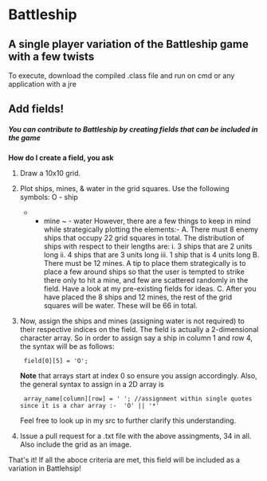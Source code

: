 # Battleship
## A single player variation of the Battleship game with a few twists

To execute, download the compiled .class file and run on cmd or any application with a jre

## Add fields!

##### You can contribute to Battleship by creating fields that can be included in the game

**How do I create a field, you ask**

1. Draw a 10x10 grid.

2. Plot ships, mines, & water in the grid squares. 
    Use the following symbols:
    O - ship
    * - mine
    ~ - water
  However, there are a few things to keep in mind while strategically plotting the elements:-
  A. There must 8 enemy ships that occupy 22 grid squares in total. The distribution of ships with respect to their lengths are:
      i. 3 ships that are 2 units long
      ii. 4 ships that are 3 units long
      iii. 1 ship that is 4 units long
  B. There must be 12 mines. A tip to place them strategically is to place a few around ships so that the user is tempted to strike there only to hit a mine, and few are            scattered randomly in the field. Have a look at my pre-existing fields for ideas.
  C. After you have placed the 8 ships and 12 mines, the rest of the grid squares will be water. These will be 66 in total.
 
3. Now, assign the ships and mines (assigning water is not required) to their respective indices on the field. The field is actually a 2-dimensional character array. 
   So in order to assign say a ship in column 1 and row 4, the syntax will be as follows:
   ```
    field[0][5] = 'O';
   ```
    **Note** that arrays start at index 0 so ensure you assign accordingly. Also, the general syntax to assign in a 2D array is 
   ```
    array_name[column][row] = ' '; //assignment within single quotes since it is a char array :-  'O' || '*'
   ```
   Feel free to look up in my src to further clarify this understanding.
   
4. Issue a pull request for a .txt file with the above assingments, 34 in all. Also include the grid as an image.

That's it! If all the aboce criteria are met, this field will be included as a variation in Battlehsip!
